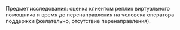 Предмет исследования: оценка клиентом реплик виртуального помощника и время до перенаправления
на человека оператора поддержки (желательно, отсутствие перенаправления).
